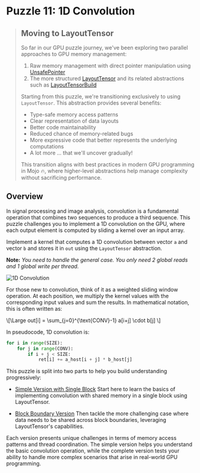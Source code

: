# Puzzle 11: 1D Convolution

> ## Moving to LayoutTensor
>
> So far in our GPU puzzle journey, we've been exploring two parallel approaches to GPU memory management:
>
> 1. Raw memory management with direct pointer manipulation using [UnsafePointer](https://docs.modular.com/mojo/stdlib/memory/unsafe_pointer/UnsafePointer/)
> 2. The more structured [LayoutTensor](https://docs.modular.com/mojo/stdlib/layout/layout_tensor/LayoutTensor/) and its related abstractions such as [LayoutTensorBuild](https://docs.modular.com/mojo/stdlib/layout/tensor_builder/LayoutTensorBuild/)
>
> Starting from this puzzle, we're transitioning exclusively to using `LayoutTensor`. This abstraction provides several benefits:
> - Type-safe memory access patterns
> - Clear representation of data layouts
> - Better code maintainability
> - Reduced chance of memory-related bugs
> - More expressive code that better represents the underlying computations
> - A lot more ... that we'll uncover gradually!
>
> This transition aligns with best practices in modern GPU programming in Mojo 🔥, where higher-level abstractions help manage complexity without sacrificing performance.


## Overview

In signal processing and image analysis, convolution is a fundamental operation that combines two sequences to produce a third sequence. This puzzle challenges you to implement a 1D convolution on the GPU, where each output element is computed by sliding a kernel over an input array.


Implement a kernel that computes a 1D convolution between vector `a` and vector `b` and stores it in `out` using the `LayoutTensor` abstraction.

**Note:** _You need to handle the general case. You only need 2 global reads and 1 global write per thread._

![1D Convolution](./media/videos/720p30/puzzle_11_viz.gif)

For those new to convolution, think of it as a weighted sliding window operation. At each position, we multiply the kernel values with the corresponding input values and sum the results. In mathematical notation, this is often written as:

\\[\Large out[i] = \sum_{j=0}^{\text{CONV}-1} a[i+j] \cdot b[j] \\]

In pseudocode, 1D convolution is:

```python
for i in range(SIZE):
    for j in range(CONV):
        if i + j < SIZE:
            ret[i] += a_host[i + j] * b_host[j]
```

This puzzle is split into two parts to help you build understanding progressively:

- [Simple Version with Single Block](./simple.md)
  Start here to learn the basics of implementing convolution with shared memory in a single block using LayoutTensor.

- [Block Boundary Version](./complete.md)
  Then tackle the more challenging case where data needs to be shared across block boundaries, leveraging LayoutTensor's capabilities.

Each version presents unique challenges in terms of memory access patterns and thread coordination. The simple version helps you understand the basic convolution operation, while the complete version tests your ability to handle more complex scenarios that arise in real-world GPU programming.
